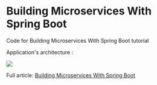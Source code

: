 # Building Microservices With Spring Boot
Code for Building Microservices With Spring Boot tutorial

Application's architecture :

![](https://cdn-images-1.medium.com/max/800/1*Cb0KcSEvZe9dnolFIZ39nw.jpeg)


Full article: [Building Microservices With Spring Boot](https://medium.com/nerd-for-tech/building-microservices-with-spring-boot-753be739ca7d)

